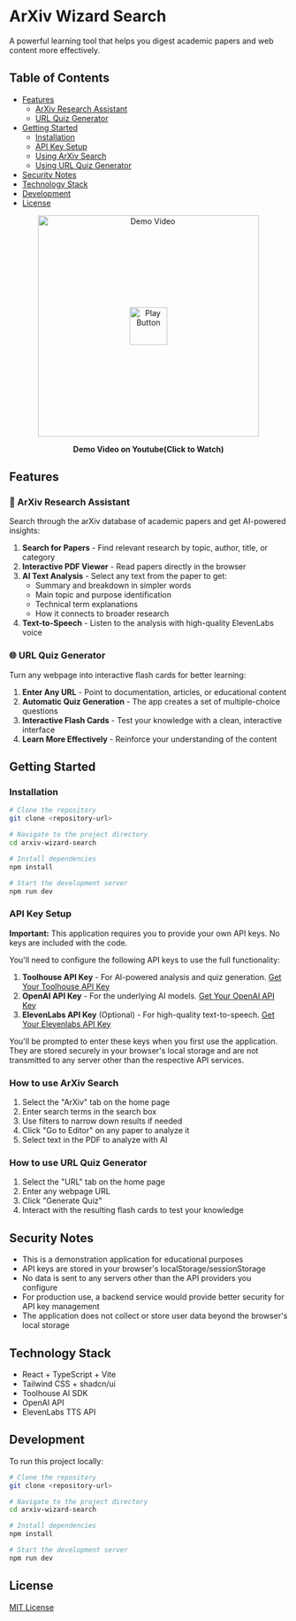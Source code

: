 # ArXiv Wizard Search

A powerful learning tool that helps you digest academic papers and web content more effectively.

## Table of Contents

- [Features](#features)
  - [ArXiv Research Assistant](#-arxiv-research-assistant)
  - [URL Quiz Generator](#-url-quiz-generator)
- [Getting Started](#getting-started)
  - [Installation](#installation)
  - [API Key Setup](#api-key-setup)
  - [Using ArXiv Search](#using-arxiv-search)
  - [Using URL Quiz Generator](#using-url-quiz-generator)
- [Security Notes](#security-notes)
- [Technology Stack](#technology-stack)
- [Development](#development)
- [License](#license)

<p align="center" style="margin-bottom: 0; position: relative;">
  <a href="https://youtu.be/ozeE4vr104o" target="_blank">
    <img src="https://img.youtube.com/vi/ozeE4vr104o/0.jpg" width="400" alt="Demo Video">
    <img src="https://raw.githubusercontent.com/SuperManito/Arcadia/main/img/video-play-button.png" width="68" style="position: absolute; left: 50%; top: 50%; transform: translate(-50%, -50%);" alt="Play Button">
  </a>
</p>
<p align="center"><strong>Demo Video on Youtube(Click to Watch)</strong></p>

## Features

### 📄 ArXiv Research Assistant

Search through the arXiv database of academic papers and get AI-powered insights:

1. **Search for Papers** - Find relevant research by topic, author, title, or category
2. **Interactive PDF Viewer** - Read papers directly in the browser
3. **AI Text Analysis** - Select any text from the paper to get:
   - Summary and breakdown in simpler words
   - Main topic and purpose identification
   - Technical term explanations
   - How it connects to broader research
4. **Text-to-Speech** - Listen to the analysis with high-quality ElevenLabs voice

### 🌐 URL Quiz Generator

Turn any webpage into interactive flash cards for better learning:

1. **Enter Any URL** - Point to documentation, articles, or educational content
2. **Automatic Quiz Generation** - The app creates a set of multiple-choice questions
3. **Interactive Flash Cards** - Test your knowledge with a clean, interactive interface
4. **Learn More Effectively** - Reinforce your understanding of the content

## Getting Started

### Installation

```sh
# Clone the repository
git clone <repository-url>

# Navigate to the project directory
cd arxiv-wizard-search

# Install dependencies
npm install

# Start the development server
npm run dev
```

### API Key Setup

**Important:** This application requires you to provide your own API keys. No keys are included with the code.

You'll need to configure the following API keys to use the full functionality:

1. **Toolhouse API Key** - For AI-powered analysis and quiz generation. [Get Your Toolhouse API Key](https://app.toolhouse.ai/settings/api-keys)
2. **OpenAI API Key** - For the underlying AI models. [Get Your OpenAI API Key](https://platform.openai.com/api-keys)
3. **ElevenLabs API Key** (Optional) - For high-quality text-to-speech. [Get Your Elevenlabs API Key](https://elevenlabs.io/app/settings/api-keys)

You'll be prompted to enter these keys when you first use the application. They are stored securely in your browser's local storage and are not transmitted to any server other than the respective API services.

### How to use ArXiv Search

1. Select the "ArXiv" tab on the home page
2. Enter search terms in the search box
3. Use filters to narrow down results if needed
4. Click "Go to Editor" on any paper to analyze it
5. Select text in the PDF to analyze with AI

### How to use URL Quiz Generator

1. Select the "URL" tab on the home page
2. Enter any webpage URL
3. Click "Generate Quiz"
4. Interact with the resulting flash cards to test your knowledge

## Security Notes

- This is a demonstration application for educational purposes
- API keys are stored in your browser's localStorage/sessionStorage
- No data is sent to any servers other than the API providers you configure
- For production use, a backend service would provide better security for API key management
- The application does not collect or store user data beyond the browser's local storage

## Technology Stack

- React + TypeScript + Vite
- Tailwind CSS + shadcn/ui
- Toolhouse AI SDK
- OpenAI API
- ElevenLabs TTS API

## Development

To run this project locally:

```sh
# Clone the repository
git clone <repository-url>

# Navigate to the project directory
cd arxiv-wizard-search

# Install dependencies
npm install

# Start the development server
npm run dev
```

## License

[MIT License](LICENSE)
